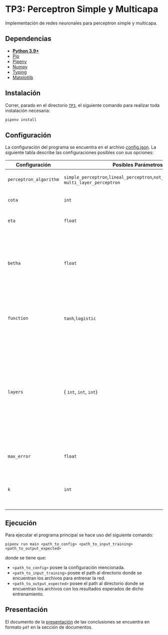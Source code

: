 # TP3: Perceptron Simple y Multicapa

Implementación de redes neuronales para perceptron simple y multicapa.

## Dependencias

* **[Python 3.9+](https://www.python.org/downloads/)**
* [Pip](https://pip.pypa.io/en/stable/installation/)
* [Pipenv](https://pipenv.pypa.io/en/latest/)
* [Numpy](https://numpy.org/install/)
* [Typing](https://pypi.org/project/typing/)
* [Matplotlib](https://pypi.org/project/matplotlib/)

## Instalación

Correr, parado en el directorio [`TP3`](/TP3), el siguiente comando para realizar toda instalación necesaria:

```sh
pipenv install
```

## Configuración

La configuración del programa se encuentra en el archivo [config.json](/TP3/resources/config.json). La siguiente tabla
describe las configuraciones posibles con sus opciones:

| Configuración          | Posibles Parámetros                                                                        | Descripción                                                                                                                                                                              | 
|------------------------|--------------------------------------------------------------------------------------------|------------------------------------------------------------------------------------------------------------------------------------------------------------------------------------------|
| `perceptron_algorithm` | `simple_perceptron`,`lineal_perceptron`,`not_linear_perceptron`,y `multi_layer_perceptron` | Algoritmo de perceptron a utilizar.                                                                                                                                                      |
| `cota`                 | `int`                                                                                      | Cantidad de iteraciones máximas                                                                                                                                                          |
| `eta`                  | `float`                                                                                    | Factor para modificar W (η).                                                                                                                                                             |
| `betha`                | `float`                                                                                    | Valor por el cual se multiplica parámetro de función sigmoidea. Solo sirve para perceptron no lineal.                                                                                    |
| `function`             | `tanh`,`logistic`                                                                          | Función `g()` a utilizar en estado activación para el perceptrón no lineal.                                                                                                              |
| `layers`               | { `int`, `int`, `int`}                                                                     | Cantidad de capas de perceptron multicapa, el primer parametro representa las capas de entrada, el sefundo la cantidad de capas ocultas y el último la cantidad de parametros de salida. |
 | `max_error`            | `float`                                                                                    | Condición de corte de error máximo al que puede llegar.                                                                                                                                  |
| `k`                    | `int`                                                                                      | Cantidad de partes a usar aleatoriamente en validación cruzada por k-partes.                                                                                                             |

## Ejecución

Para ejecutar el programa principal se hace uso del siguiente comando:

```shell
pipenv run main <path_to_config> <path_to_input_training> <path_to_output_expected>
```

donde se tiene que:

* `<path_to_config>` posee la configuración mencionada.
* `<path_to_input_training>` posee el path al directorio donde se encuentran los archivos para entrenar la red.
* `<path_to_output_expected>` posee el path al directorio donde se encuentran los archivos con los resultados esperados
  de dicho entrenamiento.

## Presentación

El documento de la [presentación](/TP3/docs/TP3-Presentación-Grupo7.pdf) de las conclusiones se encuentra en
formato `pdf` en la sección de documentos.